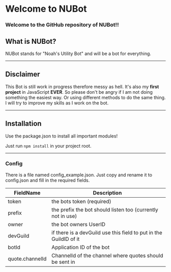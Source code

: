 # Welcome to NUBot

### Welcome to the GitHub repository of NUBot!!

## What is NUBot?
NUBot stands for "Noah's Utility Bot" and will be a bot for everything.
--- -
## Disclaimer
This Bot is still work in progress therefore messy as hell. It's also my **first project** in JavaScript **EVER**. 
So please don't be angry if I am not doing something the easiest way. Or using different methods to do the same thing.
I will try to improve my skills as I work on the bot.
--- -
## Installation
Use the package.json to install all important modules!

Just run `npm install` in your project root.
--- -
### Config
There is a file named config_example.json. Just copy and rename it to config.json and fill in the required fields.

| FieldName | Description |
| ----------- | ----------- |
| token | the bots token (required) |
| prefix | the prefix the bot should listen too (currently not in use) |
| owner | the bot owners UserID |
| devGuild | if there is a devGuild use this field to put in the GuildID of it |
| botId | Application ID of the bot |
| quote.channelId | ChannelId of the channel where quotes should be sent in |
